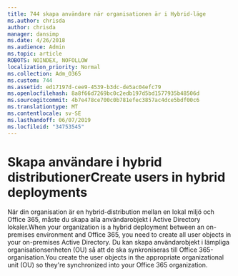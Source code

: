 ```yaml
---
title: 744 skapa användare när organisationen är i Hybrid-läge
ms.author: chrisda
author: chrisda
manager: dansimp
ms.date: 4/26/2018
ms.audience: Admin
ms.topic: article
ROBOTS: NOINDEX, NOFOLLOW
localization_priority: Normal
ms.collection: Adm_O365
ms.custom: 744
ms.assetid: ed17197d-cee9-4539-b3dc-de5ac04efc79
ms.openlocfilehash: 8a8f66d7269bc0c2edb197d5bd1577935b48506d
ms.sourcegitcommit: 4b7e478ce700c0b781efec3857ac4dce5bdf00c6
ms.translationtype: MT
ms.contentlocale: sv-SE
ms.lasthandoff: 06/07/2019
ms.locfileid: "34753545"
---
```

# <a name="create-users-in-hybrid-deployments"></a><span data-ttu-id="12083-102">Skapa användare i hybrid distributioner</span><span class="sxs-lookup"><span data-stu-id="12083-102">Create users in hybrid deployments</span></span>

<span data-ttu-id="12083-103">När din organisation är en hybrid-distribution mellan en lokal miljö och Office 365, måste du skapa alla användarobjekt i Active Directory lokaler.</span><span class="sxs-lookup"><span data-stu-id="12083-103">When your organization is a hybrid deployment between an on-premises environment and Office 365, you need to create all user objects in your on-premises Active Directory.</span></span> <span data-ttu-id="12083-104">Du kan skapa användarobjekt i lämpliga organisationsenheten (OU) så att de ska synkroniseras till Office 365-organisation.</span><span class="sxs-lookup"><span data-stu-id="12083-104">You create the user objects in the appropriate organizational unit (OU) so they're synchronized into your Office 365 organization.</span></span>
